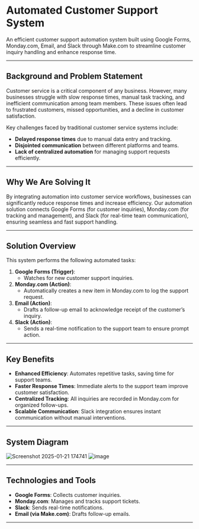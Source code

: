 # Automated Customer Support System

An efficient customer support automation system built using Google Forms, Monday.com, Email, and Slack through Make.com to streamline customer inquiry handling and enhance response time.

---

## **Background and Problem Statement**

Customer service is a critical component of any business. However, many businesses struggle with slow response times, manual task tracking, and inefficient communication among team members. These issues often lead to frustrated customers, missed opportunities, and a decline in customer satisfaction. 

Key challenges faced by traditional customer service systems include:
- **Delayed response times** due to manual data entry and tracking.
- **Disjointed communication** between different platforms and teams.
- **Lack of centralized automation** for managing support requests efficiently.

---

## **Why We Are Solving It**

By integrating automation into customer service workflows, businesses can significantly reduce response times and increase efficiency. Our automation solution connects Google Forms (for customer inquiries), Monday.com (for tracking and management), and Slack (for real-time team communication), ensuring seamless and fast support handling.

---

## **Solution Overview**

This system performs the following automated tasks:
1. **Google Forms (Trigger)**:  
   - Watches for new customer support inquiries.
2. **Monday.com (Action)**:  
   - Automatically creates a new item in Monday.com to log the support request.
3. **Email (Action)**:  
   - Drafts a follow-up email to acknowledge receipt of the customer’s inquiry.
4. **Slack (Action)**:  
   - Sends a real-time notification to the support team to ensure prompt action.

---

## **Key Benefits**
- **Enhanced Efficiency**: Automates repetitive tasks, saving time for support teams.
- **Faster Response Times**: Immediate alerts to the support team improve customer satisfaction.
- **Centralized Tracking**: All inquiries are recorded in Monday.com for organized follow-ups.
- **Scalable Communication**: Slack integration ensures instant communication without manual interventions.

---

## **System Diagram**
![Screenshot 2025-01-21 174741](https://github.com/user-attachments/assets/33c4093b-552a-4878-8143-86bdbd9f99a1)
![image](https://github.com/user-attachments/assets/282fb210-a06b-4cb9-a37c-fafbba7461ec)



---

## **Technologies and Tools**
- **Google Forms**: Collects customer inquiries.
- **Monday.com**: Manages and tracks support tickets.
- **Slack**: Sends real-time notifications.
- **Email (via Make.com)**: Drafts follow-up emails.


---

